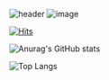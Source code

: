 ![header](https://capsule-render.vercel.app/api?type=venom&color=0:E55D87,100:5FC3E4&height=130&section=header&text=Hi!%20I'm%20Yuri&fontSize=90)
![image](https://github.com/yuri295/yuri295/assets/79833638/3ac620b0-5bb6-46e8-84d7-c742d9afe279)




[![Hits](https://hits.seeyoufarm.com/api/count/incr/badge.svg?url=https%3A%2F%2Fgithub.com%2Fyuri295&count_bg=%23FF8EF2&title_bg=%23DB82FF&icon=furrynetwork.svg&icon_color=%235D5D5D&title=GITHUB&edge_flat=false)](https://hits.seeyoufarm.com)

![Anurag's GitHub stats](https://github-readme-stats.vercel.app/api?username=yuri295&show_icons=true&theme=omni)  

![Top Langs](https://github-readme-stats.vercel.app/api/top-langs/?username=yuri295&layout=compact&theme=omni)


